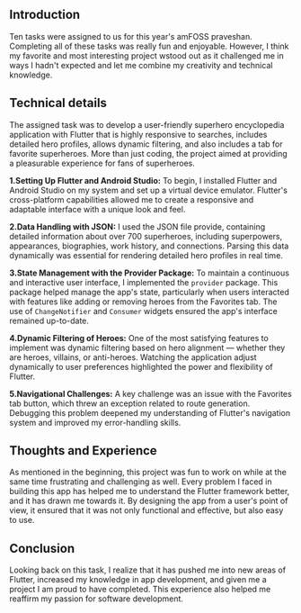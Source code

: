 ## Introduction
Ten tasks were assigned to us for this year's amFOSS praveshan. Completing all of these tasks was really fun and enjoyable. However, I think my favorite and most interesting project wstood out as it challenged me in ways I hadn't expected and let me combine my creativity and technical knowledge.


## Technical details
The assigned task was to develop a user-friendly superhero encyclopedia application with Flutter that is highly responsive to searches, includes detailed hero profiles, allows dynamic filtering, and also includes a tab for favorite superheroes. More than just coding, the project aimed at providing a pleasurable experience for fans of superheroes.

**1.Setting Up Flutter and Android Studio:** To begin, I installed Flutter and Android Studio on my system and set up a virtual device emulator. Flutter's cross-platform capabilities allowed me to create a responsive and adaptable interface with a unique look and feel.

**2.Data Handling with JSON:** I used the JSON file provide, containing detailed information about over 700 superheroes, including superpowers, appearances, biographies, work history, and connections. Parsing this data dynamically was essential for rendering detailed hero profiles in real time.

**3.State Management with the Provider Package:** To maintain a continuous and interactive user interface, I implemented the `provider` package. This package helped manage the app's state, particularly when users interacted with features like adding or removing heroes from the Favorites tab. The use of `ChangeNotifier` and `Consumer` widgets ensured the app's interface remained up-to-date.

**4.Dynamic Filtering of Heroes:** One of the most satisfying features to implement was dynamic filtering based on hero alignment — whether they are heroes, villains, or anti-heroes. Watching the application adjust dynamically to user preferences highlighted the power and flexibility of Flutter.

**5.Navigational Challenges:** A key challenge was an issue with the Favorites tab button, which threw an exception related to route generation. Debugging this problem deepened my understanding of Flutter's navigation system and improved my error-handling skills.


## Thoughts and Experience
As mentioned in the beginning, this project was fun to work on while at the same time frustrating and challenging as well. Every problem I faced in building this app has helped me to understand the Flutter framework better, and it has drawn me towards it. By designing the app from a user's point of view, it ensured that it was not only functional and effective, but also easy to use.


## Conclusion
Looking back on this task, I realize that it has pushed me into new areas of Flutter, increased my knowledge in app development, and given me a project I am proud to have completed. This experience also helped me reaffirm my passion for software development.
